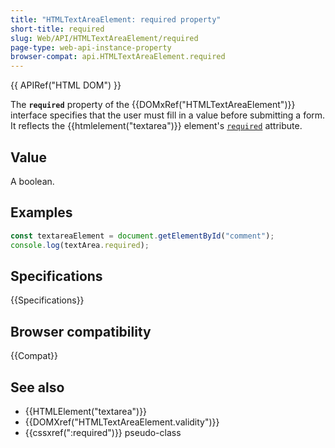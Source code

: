 ```yaml
---
title: "HTMLTextAreaElement: required property"
short-title: required
slug: Web/API/HTMLTextAreaElement/required
page-type: web-api-instance-property
browser-compat: api.HTMLTextAreaElement.required
---
```


{{ APIRef("HTML DOM") }}

The **`required`** property of the {{DOMxRef("HTMLTextAreaElement")}} interface specifies that the user must fill in a value before submitting a form. It reflects the {{htmlelement("textarea")}} element's [`required`](/en-US/docs/Web/HTML/Reference/Element/textarea#required) attribute.

## Value

A boolean.

## Examples

```js
const textareaElement = document.getElementById("comment");
console.log(textArea.required);
```

## Specifications

{{Specifications}}

## Browser compatibility

{{Compat}}

## See also

- {{HTMLElement("textarea")}}
- {{DOMXref("HTMLTextAreaElement.validity")}}
- {{cssxref(":required")}} pseudo-class
